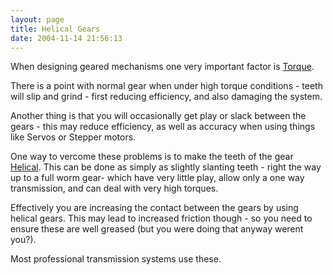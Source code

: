 ```yaml
---
layout: page
title: Helical Gears
date: 2004-11-14 21:56:13
---
```

<p>When designing geared mechanisms one very important factor is <a href="/wiki/torque.html" title="Torque">Torque</a>.
</p>
<p>There is a point with normal gear when under high torque conditions - teeth will slip and grind - first reducing efficiency, and also damaging the system.
</p>
<p>Another thing is that you will occasionally get play or slack between the gears - this may reduce efficiency, as well as accuracy when using things like Servos or Stepper motors.
</p>
<p>One way to vercome these problems is to make the teeth of the gear <a href="/wiki/helical.html" title="Helical">Helical</a>. This can be done as simply as slightly slanting teeth - right the way up to a full worm gear- which have very little play, allow only a one way transmission, and can deal with very high torques.
</p>
<p>Effectively you are increasing the contact between the gears by using helical gears. This may lead to increased friction though - so you need to ensure these are well greased (but you were doing that anyway werent you?).
</p>
<p>Most professional transmission systems use these.
</p>
